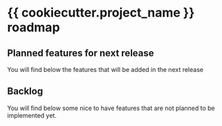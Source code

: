 # {{ cookiecutter.project_name }} roadmap

## Planned features for next release

You will find below the features that will be added in the next release

## Backlog

You will find below some nice to have features that are not planned to be implemented yet.